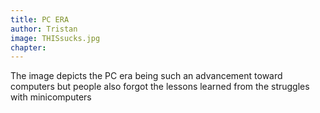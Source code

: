 ```yaml
---
title: PC ERA  
author: Tristan
image: THISsucks.jpg
chapter: 
---
```

The image depicts the PC era being such an advancement toward computers but people also forgot the lessons learned from the struggles with minicomputers 
